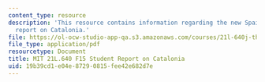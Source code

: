 ```yaml
---
content_type: resource
description: 'This resource contains information regarding the new Spain: Student
  report on Catalonia.'
file: https://ol-ocw-studio-app-qa.s3.amazonaws.com/courses/21l-640j-the-new-spain-1977-present-fall-2015/19b39cd1e04e87290815fee42e682d7e_MIT21L_640JF15_PaperCata.pdf
file_type: application/pdf
resourcetype: Document
title: MIT 21L.640 F15 Student Report on Catalonia
uid: 19b39cd1-e04e-8729-0815-fee42e682d7e
---
```

